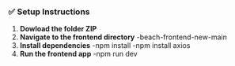 ### ✅ Setup Instructions

1. **Dowload the folder ZIP**
2. **Navigate to the frontend directory**
 -beach-frontend-new-main
3. **Install dependencies**
 -npm install
 -npm install axios
4. **Run the frontend app**
 -npm run dev
